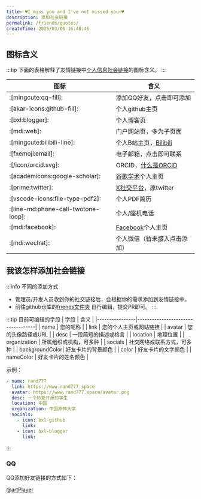 ```yaml
---
title: ♥I miss you and I've not missed you~♥
description: 添加社会链接
permalink: /friends/quotes/
createTime: 2025/03/06 16:40:46
---
```


## 图标含义

:::tip
下面的表格解释了友情链接中[个人信息社会链接](/friends/persons/)的图标含义。
:::

| 图标                                  | 含义                                                                                |
|-------------------------------------|-----------------------------------------------------------------------------------|
| :[mingcute:qq-fill]:                | 添加QQ好友，点击即可添加                                                                     |
| :[akar-icons:github-fill]:          | 个人github主页                                                                        |
| :[bxl:blogger]:                     | 个人博客页                                                                             |
| :[mdi:web]:                         | 门户网站页，多为子页面                                                                       |
| :[mingcute:bilibili-line]:          | 个人B站主页，[Bilibili](https://www.bilibili.com/)                                      |
| :[fxemoji:email]:                   | 电子邮箱，点击即可联系                                                                       |
| :[/icon/orcid.svg]:                 | ORCID，[什么是ORCID](https://info.orcid.org/zh-CN/%E4%BB%80%E4%B9%88%E6%98%AF-orcid/) |
| :[academicons:google-scholar]:      | [谷歌学术](https://scholar.google.com/)个人主页                                           |
| :[prime:twitter]:                   | [X社交平台](https://x.com/)，原twitter                                                  |
| :[vscode-icons:file-type-pdf2]:     | 个人PDF简历                                                                           |
| :[line-md:phone-call-twotone-loop]: | 个人/座机电话                                                                           |
| :[mdi:facebook]:                    | [Facebook](https://www.facebook.com/)个人主页                                         |
| :[mdi:wechat]:                      | 个人微信（暂未接入点击添加）                                                                    |

[//]: # (| 图标 | :[mingcute:qq-fill]:  |   |   |   |   |   |   |   |   |)

[//]: # (|----|---|---|---|---|---|---|---|---|---|)

[//]: # (| 含义 | 添加QQ好友  |   |   |   |   |   |   |   |   |)

## 我该怎样添加社会链接

:::info 不同的添加方式

- 管理员/开发人员收到你的社交链接后，会根据你的需求添加到友情链接中。
- 前往github仓库的[friends文件夹](https://github.com/MultipledMe/PGuide-Docs/edit/master/docs/notes/friends-persons.md)
  自行编辑，提交PR即可。
  :::

:::tip 目前可编辑的字段
| 字段 | 含义 |
|----------------|-----------------------------------|
| name | 您的呢称 |
| link | 您的个人主页或网站链接 |
| avatar | 您的头像路径或URL |
| desc | 一段简短的描述或格言 |
| location | 地理位置 |
| organization | 所属组织或机构，可多种 |
| socials | 社交网络或联系方式，可多种 |
| backgroundColor| 好友卡片的背景颜色 |
| color | 好友卡片的文字颜色 |
| nameColor | 好友卡片的姓名颜色 |

示例：

```yaml
- name: rand777
  link: https://www.rand777.space
  avatar: https://www.rand777.space/avatar.png
  desc: 一个热爱开源的学生
  location: 中国
  organization: 中国原神大学
  socials:
    - icon: bxl-github
      link:
    - icon: bxl-blogger
      link:
```

:::

### QQ

QQ添加好友链接的方式如下：

@[artPlayer](https://cos.cqmu.online/docs/video/qq-share.mp4)
